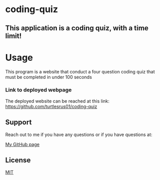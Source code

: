 # coding-quiz
## This application is a coding quiz, with a time limit!

# Usage
This program is a website that conduct a four question coding quiz that must be completed in under 100 seconds


### Link to deployed webpage

The deployed website can be reached at this link: https://github.com/turtlesrus01/coding-quiz 

## Support
Reach out to me if you have any questions or if you have questions at:

[My GitHub page](https://github.com/turtlesrus01)

## License
[MIT](https://github.com/turtlesrus01/horiseon-solutions/blob/main/LICENSE)

